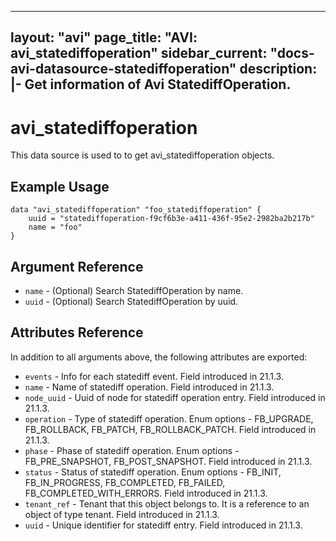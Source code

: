 <!--
    Copyright 2021 VMware, Inc.
    SPDX-License-Identifier: Mozilla Public License 2.0
-->
---
layout: "avi"
page_title: "AVI: avi_statediffoperation"
sidebar_current: "docs-avi-datasource-statediffoperation"
description: |-
  Get information of Avi StatediffOperation.
---

# avi_statediffoperation

This data source is used to to get avi_statediffoperation objects.

## Example Usage

```hcl
data "avi_statediffoperation" "foo_statediffoperation" {
    uuid = "statediffoperation-f9cf6b3e-a411-436f-95e2-2982ba2b217b"
    name = "foo"
}
```

## Argument Reference

* `name` - (Optional) Search StatediffOperation by name.
* `uuid` - (Optional) Search StatediffOperation by uuid.

## Attributes Reference

In addition to all arguments above, the following attributes are exported:

* `events` - Info for each statediff event. Field introduced in 21.1.3.
* `name` - Name of statediff operation. Field introduced in 21.1.3.
* `node_uuid` - Uuid of node for statediff operation entry. Field introduced in 21.1.3.
* `operation` - Type of statediff operation. Enum options - FB_UPGRADE, FB_ROLLBACK, FB_PATCH, FB_ROLLBACK_PATCH. Field introduced in 21.1.3.
* `phase` - Phase of statediff operation. Enum options - FB_PRE_SNAPSHOT, FB_POST_SNAPSHOT. Field introduced in 21.1.3.
* `status` - Status of statediff operation. Enum options - FB_INIT, FB_IN_PROGRESS, FB_COMPLETED, FB_FAILED, FB_COMPLETED_WITH_ERRORS. Field introduced in 21.1.3.
* `tenant_ref` - Tenant that this object belongs to. It is a reference to an object of type tenant. Field introduced in 21.1.3.
* `uuid` - Unique identifier for statediff entry. Field introduced in 21.1.3.

